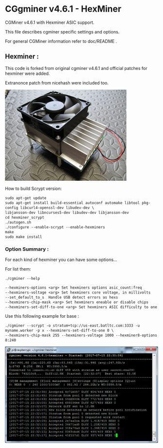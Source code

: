 CGgminer v4.6.1 - HexMiner
==============

CGMiner v4.6.1 with Hexminer ASIC support.

This file describes cgminer specific settings and options.

For general CGMiner information refer to doc/README .

## Hexminer : ##

This code is forked from original cgminer v4.6.1 and official patches for hexminer were added.

Extranonce patch from nicehash were included too.

![](https://github.com/wareck/cgminer-hexminer/blob/master/patches_and_diy/images/hexminer.jpg)


How to build Scrypt version:

	sudo apt-get update
	sudo apt-get install build-essential autoconf automake libtool pkg-config libcurl4-openssl-dev libudev-dev \
	libjansson-dev libncurses5-dev libudev-dev libjansson-dev
	cd hexminer_scrypt
	./autogen.sh
	./configure --enable-scrypt --enable-hexminers
	make
	sudo make install


### Option Summary : 

For each kind of hexminer you can have some options...

For list them: 

	./cgminer --help

```
--hexminers-options <arg> Set hexminers options asic_count:freq
--hexminers-voltage <arg> Set hexminers core voltage, in millivolts
--set_default_to_s  Handle USB detect errors as hexs
--hexminers-chip-mask <arg> Set hexminers eneable or disable chips
--hexminers-set-diff-to-one <arg> Set hexminers ASIC difficulty to one
```

Use this following example for base :
	
	./cgminer --scrypt -o stratum+tcp://us-east.batltc.com:3333 -u myname.worker -p x --hexminers-set-diff-to-one 0 \
	--hexminers-chip-mask 255 --hexminers-voltage 1000 --hexminer8-options 8:240

![](https://github.com/wareck/cgminer-hexminer/blob/master/patches_and_diy/images/hexminer2.jpg)

